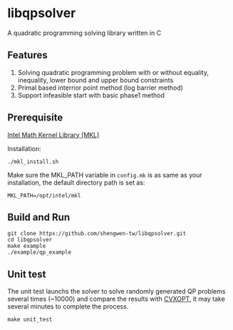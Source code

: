 # libqpsolver

A quadratic programming solving library written in C

## Features

1. Solving quadratic programming problem with or without equality, inequality, lower bound and upper bound constraints
2. Primal based interrior point method (log barrier method)
3. Support infeasible start with basic phase1 method

## Prerequisite

[Intel Math Kernel Library (MKL)](https://software.intel.com/content/www/us/en/develop/tools/performance-libraries.html)

Installation:

```
./mkl_install.sh
```

Make sure the MKL_PATH variable in ``config.mk`` is as same as your installation, the default directory path is set as:

```
MKL_PATH=/opt/intel/mkl
```

## Build and Run

```
git clone https://github.com/shengwen-tw/libqpsolver.git
cd libqpsolver
make example
./example/qp_example
```

## Unit test

The unit test launchs the solver to solve randomly generated QP problems several times (~10000) and compare the results with [CVXOPT](http://cvxopt.org/), it may take several minutes to complete the process.

```
make unit_test
```
